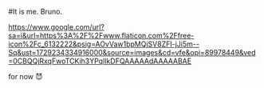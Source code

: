 #It is me. Bruno.

https://www.google.com/url?sa=i&url=https%3A%2F%2Fwww.flaticon.com%2Ffree-icon%2Fc_6132222&psig=AOvVaw1bpMQjSV8ZFI-jJi5m--Sq&ust=1729234334916000&source=images&cd=vfe&opi=89978449&ved=0CBQQjRxqFwoTCKih3YPqlIkDFQAAAAAdAAAAABAE

for now 😈
